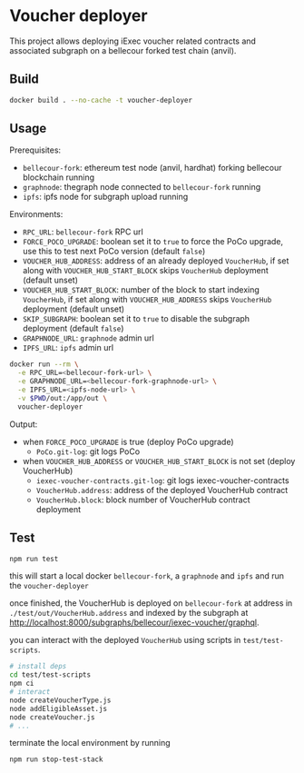 # Voucher deployer

This project allows deploying iExec voucher related contracts and associated subgraph on a bellecour forked test chain (anvil).

## Build

```sh
docker build . --no-cache -t voucher-deployer
```

## Usage

Prerequisites:

- `bellecour-fork`: ethereum test node (anvil, hardhat) forking bellecour blockchain running
- `graphnode`: thegraph node connected to `bellecour-fork` running
- `ipfs`: ipfs node for subgraph upload running

Environments:

- `RPC_URL`: `bellecour-fork` RPC url
- `FORCE_POCO_UPGRADE`: boolean set it to `true` to force the PoCo upgrade, use this to test next PoCo version (default `false`)
- `VOUCHER_HUB_ADDRESS`: address of an already deployed `VoucherHub`, if set along with `VOUCHER_HUB_START_BLOCK` skips `VoucherHub` deployment (default unset)
- `VOUCHER_HUB_START_BLOCK`: number of the block to start indexing `VoucherHub`, if set along with `VOUCHER_HUB_ADDRESS` skips `VoucherHub` deployment (default unset)
- `SKIP_SUBGRAPH`: boolean set it to `true` to disable the subgraph deployment (default `false`)
- `GRAPHNODE_URL`: `graphnode` admin url
- `IPFS_URL`: `ipfs` admin url

```sh
docker run --rm \
  -e RPC_URL=<bellecour-fork-url> \
  -e GRAPHNODE_URL=<bellecour-fork-graphnode-url> \
  -e IPFS_URL=<ipfs-node-url> \
  -v $PWD/out:/app/out \
  voucher-deployer
```

Output:

- when `FORCE_POCO_UPGRADE` is true (deploy PoCo upgrade)
  - `PoCo.git-log`: git logs PoCo
- when `VOUCHER_HUB_ADDRESS` or `VOUCHER_HUB_START_BLOCK` is not set (deploy VoucherHub)
  - `iexec-voucher-contracts.git-log`: git logs iexec-voucher-contracts
  - `VoucherHub.address`: address of the deployed VoucherHub contract
  - `VoucherHub.block`: block number of VoucherHub contract deployment

## Test

```sh
npm run test
```

this will start a local docker `bellecour-fork`, a `graphnode` and `ipfs` and run the `voucher-deployer`

once finished, the VoucherHub is deployed on `bellecour-fork` at address in `./test/out/VoucherHub.address` and indexed by the subgraph at <http://localhost:8000/subgraphs/bellecour/iexec-voucher/graphql>.

you can interact with the deployed `VoucherHub` using scripts in `test/test-scripts`.

```sh
# install deps
cd test/test-scripts
npm ci
# interact
node createVoucherType.js
node addEligibleAsset.js
node createVoucher.js
# ...
```

terminate the local environment by running

```sh
npm run stop-test-stack
```
